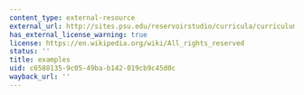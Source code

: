 ```yaml
---
content_type: external-resource
external_url: http://sites.psu.edu/reservoirstudio/curricula/curriculum-examples/
has_external_license_warning: true
license: https://en.wikipedia.org/wiki/All_rights_reserved
status: ''
title: examples
uid: c6588135-9c05-49ba-b142-019cb9c45d0c
wayback_url: ''
---
```

